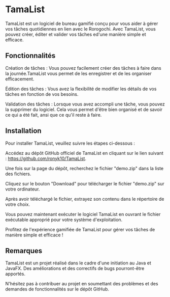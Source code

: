 # TamaList
TamaList est un logiciel de bureau gamifié conçu pour vous aider à gérer vos tâches quotidiennes en lien avec le Rorogochi. Avec TamaList, vous pouvez créer, éditer et valider vos tâches ed'une manière simple et efficace.


## Fonctionnalités

Création de tâches : Vous pouvez facilement créer des tâches à faire dans la journée.TamaList vous permet de les enregistrer et de les organiser efficacement.

Édition des tâches : Vous avez la flexibilité de modifier les détails de vos tâches en fonction de vos besoins.

Validation des tâches : Lorsque vous avez accompli une tâche, vous pouvez la supprimer du logiciel. Cela vous permet d'être bien organisé et de savoir ce qui a été fait, ansi que ce qu'il reste à faire.


##  Installation
Pour installer TamaList, veuillez suivre les étapes ci-dessous :

Accédez au dépôt GitHub officiel de TamaList en cliquant sur le lien suivant : https://github.com/ronyk10/TamaList.

Une fois sur la page du dépôt, recherchez le fichier "demo.zip" dans la liste des fichiers.

Cliquez sur le bouton "Download" pour télécharger le fichier "demo.zip" sur votre ordinateur.

Après avoir téléchargé le fichier, extrayez son contenu dans le répertoire de votre choix.

Vous pouvez maintenant exécuter le logiciel TamaList en ouvrant le fichier exécutable approprié pour votre système d'exploitation.

Profitez de l'expérience gamifiée de TamaList pour gérer vos tâches de manière simple et efficace !


## Remarques
TamaList est un projet réalisé dans le cadre d'une initiation au Java et JavaFX. Des améliorations et des correctifs de bugs pourront-être apportés. 

N'hésitez pas à contribuer au projet en soumettant des problèmes et des demandes de fonctionnalités sur le dépôt GitHub.
